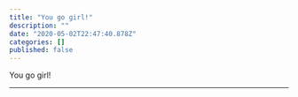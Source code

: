 ```yaml
---
title: "You go girl!"
description: ""
date: "2020-05-02T22:47:40.878Z"
categories: []
published: false
---
```


You go girl!

---
